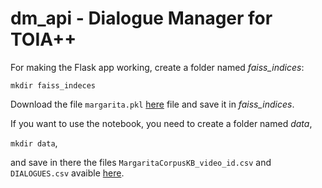 # dm_api - Dialogue Manager for TOIA++

For making the Flask app working, create a folder named *faiss_indices*:

```mkdir faiss_indeces```

Download the file `margarita.pkl` <a href="https://drive.google.com/file/d/1DRuv2YYo8RUyN0HSi3Syrg_0kKl7aVZ3/view?usp=sharing" target="_blank" rel="noopener noreferrer">here</a> file and save it in *faiss_indices*.

If you want to use the notebook, you need to create a folder named *data*,

```mkdir data```,

and save in there the files `MargaritaCorpusKB_video_id.csv` and `DIALOGUES.csv` avaible <a href="https://drive.google.com/drive/folders/1KfPgHZ5NXjKPYAZToYExL6e8DHAxPfC8?usp=sharing" target="_blank" rel="noopener noreferrer">here</a>.
